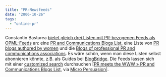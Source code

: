 ```yaml
---
title: "PR-Newsfeeds"
date: "2006-10-26"
tags: 
  - "online-pr"
---
```


Constantin Basturea [bietet gleich drei Listen mit PR-bezogenen Feeds als OPML-Feeds](http://blog.basturea.com/pr-blogs-list/) an: eine [PR and Communications Blogs List](http://hosting.opml.org/basturea/pr-blogs-list.opml), eine Liste von [PR blogs authored by women](http://hosting.opml.org/basturea/pr-blogs-list-women.opml) und die [Blogs of professional PR and communications associations](http://hosting.opml.org/basturea/prblogs-professional-organizations.opml). Es wäre schön, wenn man diese Listen selbst abonnieren könnte, z.B. als Guides bei [BlogBridge](http://www.blogbridge.com/). Die Feeds lassen sich mit einer [customized search](http://blog.basturea.com/archives/2006/10/25/pr-blogs-wikis-one-search-to-find-them-all/) durchsuchen \[[PR meets the WWW » PR and Communications Blogs List](http://blog.basturea.com/pr-blogs-list/), via [Micro Persuasion](http://www.micropersuasion.com/2006/10/links_for_20061_24.html)\].
